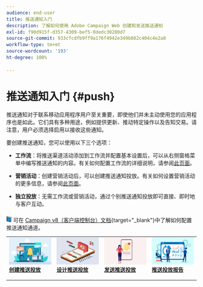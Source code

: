 ```yaml
---
audience: end-user
title: 推送通知入门
description: 了解如何使用 Adobe Campaign Web 创建和发送推送通知
exl-id: f90d915f-d357-4309-bef5-0dedc30280d7
source-git-commit: 933cfcdfb9ff9a176f4942e349b882c404c4e2a8
workflow-type: tm+mt
source-wordcount: '193'
ht-degree: 100%

---
```


# 推送通知入门 {#push}

推送通知对于联系移动应用程序用户至关重要，即使他们并未主动使用您的应用程序也是如此。它们具有多种用途，例如提供更新、推动特定操作以及告知交易。请注意，用户必须选择启用以接收这些通知。

要创建推送通知，您可以使用以下三个选项：

* **工作流**：将推送渠道活动添加到工作流并配置基本设置后，可以从右侧窗格菜单中编写推送通知的内容。有关如何配置工作流的详细说明，请参阅[此页面](../workflows/gs-workflows.md)。

* **营销活动**：创建营销活动后，可以创建推送通知投放。有关如何设置营销活动的更多信息，请参阅[此页面](../campaigns/gs-campaigns.md)。

* **独立投放**：无需工作流或营销活动，通过个别推送通知投放即可直接、即时地与客户互动。

![](../assets/do-not-localize/book.png) 可在 [Campaign v8（客户端控制台）文档](https://experienceleague.adobe.com/docs/campaign/campaign-v8/campaigns/send/push.html){target="_blank"}中了解如何配置推送通知通道。

<table style="table-layout:fixed"><tr style="border: 0;">
<td>
<a href="create-push.md">
<img alt="潜在客户" src="assets/do-not-localize/push_create.jpeg">
</a>
<div><a href="create-push.md"><strong>创建推送投放</strong>
</div>
<p>
</td>
<td>
<a href="content-push.md">
<img alt="不常见" src="assets/do-not-localize/push_design.jpeg">
</a>
<div>
<a href="content-push.md"><strong>设计推送投放<strong></strong></a>
</div>
<p></td>
<td>
<a href="send-push.md">
<img alt="验证" src="assets/do-not-localize/push_send.jpeg">
</a>
<div>
<a href="send-push.md"><strong>发送推送投放</strong></a>
</div>
<p>
</td>
<td>
<a href="send-push.md">
<img alt="验证" src="assets/do-not-localize/push_report.jpeg">
</a>
<div>
<a href="send-push.md"><strong>推送投放报告</strong></a>
</div>
<p>
</td>
</tr></table>
